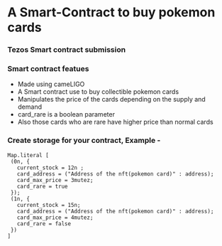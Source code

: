 # A Smart-Contract to buy pokemon cards
### Tezos Smart contract submission

### Smart contract featues
 * Made using cameLIGO
 * A Smart contract use to buy collectible pokemon cards
 * Manipulates the price of the cards depending on the supply and demand
 * card_rare is a boolean parameter
 * Also those cards who are rare have higher price than normal cards

### Create storage for your contract, Example -
 ```
 Map.literal [ 
  (0n, { 
    current_stock = 12n ; 
    card_address = ("Address of the nft(pokemon card)" : address); 
    card_max_price = 3mutez;
    card_rare = true
  }); 
  (1n, { 
    current_stock = 15n; 
    card_address = ("Address of the nft(pokemon card)" : address); 
    card_max_price = 4mutez;
    card_rare = false
  })
]
 ```


